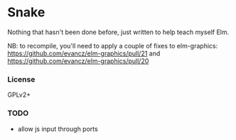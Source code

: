 # Snake

Nothing that hasn't been done before, just written to help teach myself Elm.

NB: to recompile, you'll need to apply a couple of fixes to elm-graphics: https://github.com/evancz/elm-graphics/pull/21 and https://github.com/evancz/elm-graphics/pull/20

### License

GPLv2+

### TODO
- allow js input through ports
